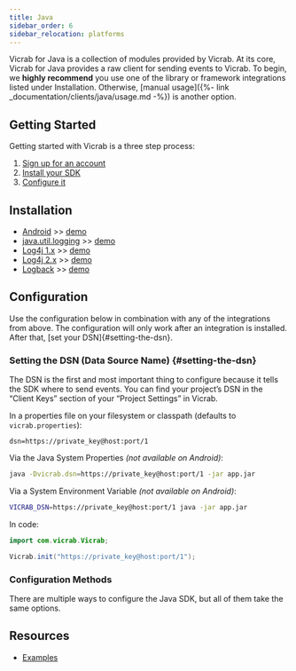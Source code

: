 ```yaml
---
title: Java
sidebar_order: 6
sidebar_relocation: platforms
---
```


Vicrab for Java is a collection of modules provided by Vicrab. At its core, Vicrab for Java provides a raw client for sending events to Vicrab. To begin, we **highly recommend** you use one of the library or framework integrations listed under Installation. Otherwise, [manual usage]({%- link _documentation/clients/java/usage.md -%}) is another option. 

## Getting Started

Getting started with Vicrab is a three step process:

1.  [Sign up for an account](https://www.vicrab.com/signup/)
2.  [Install your SDK](#Installation)
3.  [Configure it](#Configuration)

## Installation

-   [Android](./modules/android.md) >> [demo](./modules/demo/vicrab-android-demo)
-   [java.util.logging](./modules/jul.md) >> [demo](./modules/demo/vicrab-utilog-demo)
-   [Log4j 1.x](./modules/log4j.md) >> [demo](./modules/demo/vicrab-log4j1-demo)
-   [Log4j 2.x](./modules/log4j2.md) >> [demo](./modules/demo/vicrab-log4j-demo)
-   [Logback](./modules/logback.md) >> [demo](./modules/demo/vicrab-logback-demo)

## Configuration 
Use the configuration below in combination with any of the integrations from above. The configuration will only work after an integration is installed. After that, [set your DSN]{#setting-the-dsn}.

### Setting the DSN (Data Source Name) {#setting-the-dsn}

The DSN is the first and most important thing to configure because it tells the SDK where to send events. You can find your project’s DSN in the “Client Keys” section of your “Project Settings” in Vicrab.

In a properties file on your filesystem or classpath (defaults to `vicrab.properties`):

```
dsn=https://private_key@host:port/1
```

Via the Java System Properties _(not available on Android)_:

```bash
java -Dvicrab.dsn=https://private_key@host:port/1 -jar app.jar
```

Via a System Environment Variable _(not available on Android)_:

```bash
VICRAB_DSN=https://private_key@host:port/1 java -jar app.jar
```

In code:

```java
import com.vicrab.Vicrab;

Vicrab.init("https://private_key@host:port/1");

```

### Configuration Methods

There are multiple ways to configure the Java SDK, but all of them take the same options. 

## Resources

-   [Examples](https://github.com/vicrab/vicrab-example)
